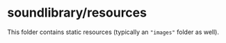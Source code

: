 # soundlibrary/resources

This folder contains static resources (typically an `"images"` folder as well).
